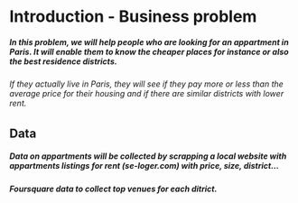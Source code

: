 # Introduction - Business problem


##### In this problem, we will help people who are looking for an appartment in Paris. It will enable them to know the cheaper places for instance or also the best residence districts. 

###### If they actually live in Paris, they will see if they pay more or less than the average price for their housing and if there are similar districts with lower rent. 


## Data 

##### Data on appartments will be collected by scrapping a local website with appartments listings for rent (se-loger.com) with price, size, district...

##### Foursquare data to collect top venues for each ditrict.


```python

```
